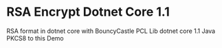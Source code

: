 # RSA Encrypt Dotnet Core 1.1
RSA format in dotnet core with BouncyCastle PCL Lib
dotnet core 1.1
Java PKCS8 to this Demo
